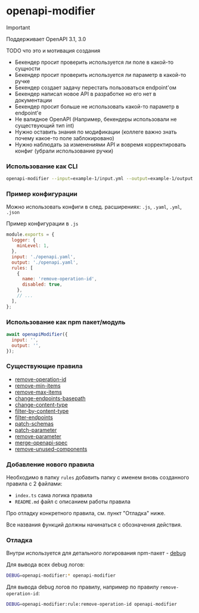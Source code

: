 # openapi-modifier

> [!IMPORTANT]  
> Поддерживает OpenAPI 3.1, 3.0

TODO что это и мотивация создания

- Бекендер просит проверить используется ли поле в какой-то сущности
- Бекендер просит проверить используется ли параметр в какой-то ручке
- Бекендер создает задачу перестать пользоваться endpoint'ом
- Бекендер написал новое API в разработке но его нет в документации
- Бекендер просит больше не использовать какой-то параметр в endpoint'е
- Не валидное OpenAPI (Например, бекендеры использовали не существующий тип int)
- Нужно оставить знания по модификации (коллеге важно знать почему какое-то поле заблокировано)
- Нужно наблюдать за изменениями API и вовремя корректировать конфиг (убрали использование ручки)

### Использование как CLI

```bash
openapi-modifier --input=example-1/input.yml --output=example-1/output.yml --config=example-1/openapi-modifier-config.js
```

### Пример конфигурации

Можно использовать конфиги в след. расширениях: `.js`, `.yaml`, `.yml`, `.json`

Пример конфигурации в `.js`

```js
module.exports = {
  logger: {
    minLevel: 1,
  },
  input: './openapi.yaml',
  output: './openapi.yaml',
  rules: [
    {
      name: 'remove-operation-id',
      disabled: true,
    },
    // ...
  ],
};
```

### Использование как npm пакет/модуль

```js
await openapiModifier({
  input: '',
  output: '',
});
```

### Существующие правила

- [remove-operation-id][1]
- [remove-min-items][2]
- [remove-max-items][3]
- [change-endpoints-basepath][4]
- [change-content-type][5]
- [filter-by-content-type][6]
- [filter-endpoints][7]
- [patch-schemas][8]
- [patch-parameter][9]
- [remove-parameter][10]
- [merge-openapi-spec][11]
- [remove-unused-components][12]

[1]: ./src/rules/remove-operation-id/README.md
[2]: ./src/rules/remove-min-items/README.md
[3]: ./src/rules/remove-max-items/README.md
[4]: ./src/rules/change-endpoints-basepath/README.md
[5]: ./src/rules/change-content-type/README.md
[6]: ./src/rules/filter-by-content-type/README.md
[7]: ./src/rules/filter-endpoints/README.md
[8]: ./src/rules/patch-schemas/README.md
[9]: ./src/rules/patch-parameter/README.md
[10]: ./src/rules/remove-parameter/README.md
[11]: ./src/rules/merge-openapi-spec/README.md
[12]: ./src/rules/remove-unused-components/README.md

### Добавление нового правила

Необходимо в папку `rules` добавить папку с именем вновь созданного правила с 2 файлами:

- `index.ts` сама логика правила
- `README.md` файл с описанием работы правила

Про отладку конкретного правила, см. пункт "Отладка" ниже.

Все названия функций должны начинаться с обозначения действия.

### Отладка

Внутри используется для детального логирования npm-пакет - [debug](https://www.npmjs.com/package/debug)

Для вывода всех debug логов:

```bash
DEBUG=openapi-modifier:* openapi-modifier
```

Для вывода debug логов по правилу, например по правилу `remove-operation-id`:

```bash
DEBUG=openapi-modifier:rule:remove-operation-id openapi-modifier
```
